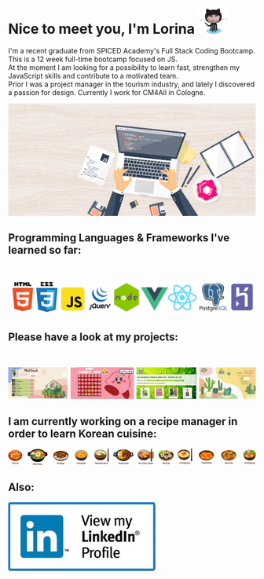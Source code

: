 # Nice to meet you, I'm Lorina <img vertical-align="sub" alt="image: Flaticon.com'" width="66px" height="55px" src="assets/Loricat_small.png">

I'm a recent graduate from SPICED Academy's Full Stack Coding Bootcamp. This is a 12 week full-time bootcamp focused on JS.  
At the moment I am looking for a possibility to learn fast, strengthen my JavaScript skills and contribute to a motivated team.\
Prior I was a project manager in the tourism industry, and lately I discovered a passion for design. Currently I work for CM4All in Cologne. 

![My Banner](assets/GitHub_Banner.png)

## Programming Languages & Frameworks I've learned so far:

<br/>

[![Programming Languages](assets/Programming_Languages.png)](https://www.spiced-academy.com/en/program/full-stack-web-development)

## Please have a look at my projects:

<br/>

[![Programming Project](assets/Project_Banner.png)](https://github.com/LorinaKnippfeld?tab=repositories)

## I am currently working on a recipe manager in order to learn Korean cuisine:

[![Recipe Manager](assets/Korean_Cuisine.png)](https://en.wikipedia.org/wiki/Korean_cuisine)

## Also:

[![LinkedIn Profile](assets/Linkedin_icon_smaller.jpg)](https://www.linkedin.com/in/lorinaknippfeld)
